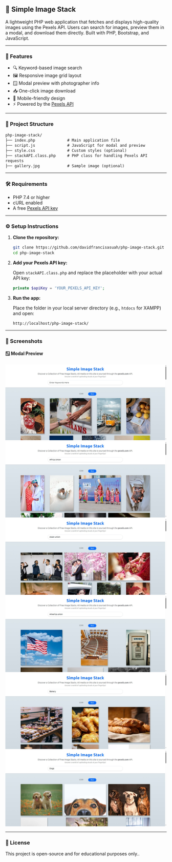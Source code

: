 ## 📸 Simple Image Stack

A lightweight PHP web application that fetches and displays high-quality images using the Pexels API. Users can search for images, preview them in a modal, and download them directly. Built with PHP, Bootstrap, and JavaScript.

---

### 🚀 Features

- 🔍 Keyword-based image search
- 🖼️ Responsive image grid layout
- 🪟 Modal preview with photographer info
- 📥 One-click image download
- 📱 Mobile-friendly design
- ⚡ Powered by the [Pexels API](https://www.pexels.com/api/)

---

### 📂 Project Structure

```
php-image-stack/
├── index.php              # Main application file
├── script.js              # JavaScript for modal and preview
├── style.css              # Custom styles (optional)
├── stackAPI.class.php     # PHP class for handling Pexels API requests
├── gallery.jpg            # Sample image (optional)
```

---

### 🛠️ Requirements

- PHP 7.4 or higher
- cURL enabled
- A free [Pexels API key](https://www.pexels.com/api/)

---

### ⚙️ Setup Instructions

1. **Clone the repository:**

   ```bash
   git clone https://github.com/davidfrancisasuah/php-image-stack.git
   cd php-image-stack
   ```

2. **Add your Pexels API key:**

   Open `stackAPI.class.php` and replace the placeholder with your actual API key:

   ```php
   private $apiKey = 'YOUR_PEXELS_API_KEY';
   ```

3. **Run the app:**

   Place the folder in your local server directory (e.g., `htdocs` for XAMPP) and open:

   ```
   http://localhost/php-image-stack/
   ```

---

### 📸 Screenshots



#### 🪟 Modal Preview
![Modal Preview](https://github.com/davidfrancisasuah/php-image-stack/blob/master/index1.jpeg)
![Modal Preview](https://github.com/davidfrancisasuah/php-image-stack/blob/master/index2.jpeg)
![Modal Preview](https://github.com/davidfrancisasuah/php-image-stack/blob/master/index3.jpeg)
![Modal Preview](https://github.com/davidfrancisasuah/php-image-stack/blob/master/index4.jpeg)
![Modal Preview](https://github.com/davidfrancisasuah/php-image-stack/blob/master/index5.jpeg)
![Modal Preview](https://github.com/davidfrancisasuah/php-image-stack/blob/master/index6.jpeg)


---

### 📄 License

This project is open-source and for educational purposes only..

